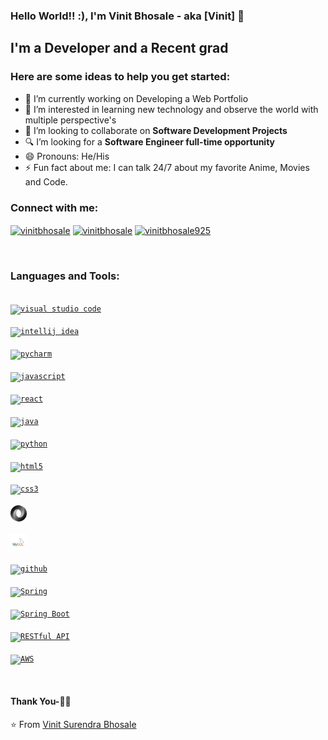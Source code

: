 ### Hello World!! :), I'm Vinit Bhosale - aka [Vinit] 👋

## I'm a Developer and a Recent grad

### Here are some ideas to help you get started:

- 🔭 I’m currently working on Developing a Web Portfolio
- 👀 I’m interested in learning new technology and observe the world with multiple perspective's
- 👯 I’m looking to collaborate on <strong>Software Development Projects</strong>
- 🔍 I’m looking for a <strong>Software Engineer full-time opportunity</strong>
- 😄 Pronouns: He/His
- ⚡ Fun fact about me: I can talk 24/7 about my favorite Anime, Movies and Code.

### Connect with me:

<p align="left">
<a href="https://www.linkedin.com/in/vinitbhosale" target="blank"><img align="center" src="https://raw.githubusercontent.com/rahuldkjain/github-profile-readme-generator/master/src/images/icons/Social/linked-in-alt.svg" alt="vinitbhosale" height="30" width="40" /></a>
<a href="https://www.instagram.com/vinitbhosale" target="blank"><img align="center" src="https://raw.githubusercontent.com/rahuldkjain/github-profile-readme-generator/master/src/images/icons/Social/instagram.svg" alt="vinitbhosale" height="30" width="40" /></a>
<a href="vinitbhosale925@gmail.com" target="blank"><img align="center" src="https://upload.wikimedia.org/wikipedia/commons/7/7e/Gmail_icon_%282020%29.svg" alt="vinitbhosale925" height="30" width="40" /></a>
</p>
<br />

### Languages and Tools:

[<code>
<img alt="visual studio code" width="26px" src="https://img.icons8.com/fluent/240/000000/visual-studio-code-2019.png" />
</code>](https://code.visualstudio.com/)
[<code>
<img alt="intellij idea" width="26px" src="https://img.icons8.com/color/240/000000/intellij-idea.png" />
</code>](https://www.jetbrains.com/idea/)
[<code>
<img alt="pycharm" width="26px" src="https://img.icons8.com/color/240/000000/pycharm.png" />
</code>](https://www.jetbrains.com/pycharm/)
[<code>
<img alt="javascript" width="26px" src="https://img.icons8.com/color/240/000000/javascript.png" />
</code>](https://developer.mozilla.org/en-US/docs/Web/JavaScript)
[<code>
<img alt="react" width="26px" src="https://img.icons8.com/color/240/000000/react-native.png" />
</code>](https://reactjs.org/)
[<code>
<img alt="java" width="26px" src="https://img.icons8.com/color/240/000000/java-coffee-cup-logo.png">
</code>](https://docs.oracle.com/en/java/)
[<code>
<img alt="python" width="26px" src="https://img.icons8.com/color/240/000000/python.png">
</code>](https://www.python.org/)
[<code>
<img alt="html5" width="26px" src="https://img.icons8.com/color/240/000000/html-5.png">
</code>](https://developer.mozilla.org/en-US/docs/Web/HTML)
[<code>
<img alt="css3" width="26px" src="https://img.icons8.com/color/240/000000/css3.png">
</code>](https://developer.mozilla.org/en-US/docs/Web/CSS)
[<code>
<img alt="json" width="26px" src="https://raw.githubusercontent.com/github/explore/80688e429a7d4ef2fca1e82350fe8e3517d3494d/topics/json/json.png">
</code>](https://www.json.org/json-en.html)
[<code>
<img alt="MySQL" width="26px" src="https://raw.githubusercontent.com/github/explore/80688e429a7d4ef2fca1e82350fe8e3517d3494d/topics/mysql/mysql.png">
</code>](https://dev.mysql.com/)
[<code>
<img alt="github" width="26px" src="https://img.icons8.com/ios-glyphs/240/000000/github.png">
</code>](https://github.com/)
[<code>
<img alt="Spring" width="26px" src="https://www.cleanpng.com/png-spring-framework-software-framework-java-applicati-6290527/preview.html">
</code>](https://spring.io/projects/spring-framework)
[<code>
<img alt="Spring Boot" width="26px" src="https://www.pngfind.com/pngs/m/53-535670_spring-framework-logo-spring-boot-hd-png-download.png">
</code>](https://spring.io/projects/spring-boot)
[<code>
<img alt="RESTful API" width="26px" src="https://w7.pngwing.com/pngs/944/131/png-transparent-representational-state-transfer-java-api-for-restful-web-services-application-programming-interface-web-api-world-wide-web-text-service-orange-thumbnail.png">
</code>](https://restfulapi.net)
[<code>
<img alt="AWS" width="26px" src="https://image.pngaaa.com/681/876681-middle.png">
</code>](https://aws.amazon.com/)

<br />

#### Thank You-🙏🏼
⭐️ From [Vinit Surendra Bhosale](https://github.com/vinitbhosale)
